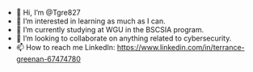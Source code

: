 - 👋 Hi, I’m @Tgre827
- 👀 I’m interested in learning as much as I can.
- 🌱 I’m currently studying at WGU in the BSCSIA program.
- 💞️ I’m looking to collaborate on anything related to cybersecurity.
- 📫 How to reach me LinkedIn: https://www.linkedin.com/in/terrance-greenan-67474780 

<!---
Tgre827/Tgre827 is a ✨ special ✨ repository because its `README.md` (this file) appears on your GitHub profile.
You can click the Preview link to take a look at your changes.
--->
